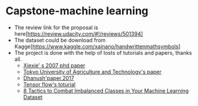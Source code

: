 # Capstone-machine learning
* The review link for the proposal is here[https://review.udacity.com/#!/reviews/501394]
* The dataset could be download from Kagge[https://www.kaggle.com/xainano/handwrittenmathsymbols]
* The project is done with the help of losts of tutorials and papers, thanks all.
  * [Xiexie' s 2007 phd paper](https://cs.uwaterloo.ca/~smwatt/home/students/theses/XXie2007-phd.pdf)
  * [Tokyo University of Agriculture and Technology's paper ](https://web.tuat.ac.jp/~nakagawa/pub/2015/pdf/HaiDNguyenACPR2015.pdf)
  * [Dhanush'paper,2017](https://github.com/dhanush987/MathematicalSymbolRecognition/blob/master/MathSymbolRecognition_FinalReport.pdf)
  * [Tensor flow's toturial](https://www.tensorflow.org/get_started/)
  * [8 Tactics to Combat Imbalanced Classes in Your Machine Learning Dataset](http://machinelearningmastery.com/tactics-to-combat-imbalanced-classes-in-your-machine-learning-dataset/)
  
